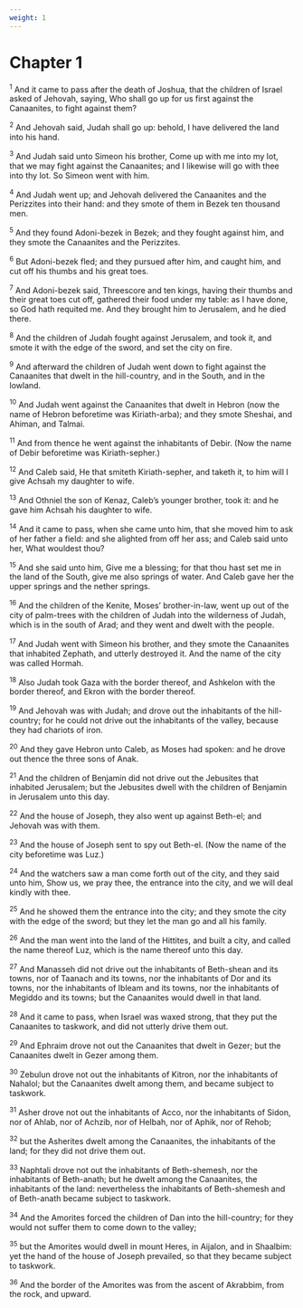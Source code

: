 ```yaml
---
weight: 1
---
```


# Chapter 1

<sup>1</sup> And it came to pass after the death of Joshua, that the children of Israel asked of Jehovah, saying, Who shall go up for us first against the Canaanites, to fight against them? 

<sup>2</sup> And Jehovah said, Judah shall go up: behold, I have delivered the land into his hand. 

<sup>3</sup> And Judah said unto Simeon his brother, Come up with me into my lot, that we may fight against the Canaanites; and I likewise will go with thee into thy lot. So Simeon went with him. 

<sup>4</sup> And Judah went up; and Jehovah delivered the Canaanites and the Perizzites into their hand: and they smote of them in Bezek ten thousand men. 

<sup>5</sup> And they found Adoni-bezek in Bezek; and they fought against him, and they smote the Canaanites and the Perizzites. 

<sup>6</sup> But Adoni-bezek fled; and they pursued after him, and caught him, and cut off his thumbs and his great toes. 

<sup>7</sup> And Adoni-bezek said, Threescore and ten kings, having their thumbs and their great toes cut off, gathered their food under my table: as I have done, so God hath requited me. And they brought him to Jerusalem, and he died there. 

<sup>8</sup> And the children of Judah fought against Jerusalem, and took it, and smote it with the edge of the sword, and set the city on fire. 

<sup>9</sup> And afterward the children of Judah went down to fight against the Canaanites that dwelt in the hill-country, and in the South, and in the lowland. 

<sup>10</sup> And Judah went against the Canaanites that dwelt in Hebron (now the name of Hebron beforetime was Kiriath-arba); and they smote Sheshai, and Ahiman, and Talmai. 

<sup>11</sup> And from thence he went against the inhabitants of Debir. (Now the name of Debir beforetime was Kiriath-sepher.) 

<sup>12</sup> And Caleb said, He that smiteth Kiriath-sepher, and taketh it, to him will I give Achsah my daughter to wife. 

<sup>13</sup> And Othniel the son of Kenaz, Caleb’s younger brother, took it: and he gave him Achsah his daughter to wife. 

<sup>14</sup> And it came to pass, when she came unto him, that she moved him to ask of her father a field: and she alighted from off her ass; and Caleb said unto her, What wouldest thou? 

<sup>15</sup> And she said unto him, Give me a blessing; for that thou hast set me in the land of the South, give me also springs of water. And Caleb gave her the upper springs and the nether springs. 

<sup>16</sup> And the children of the Kenite, Moses’ brother-in-law, went up out of the city of palm-trees with the children of Judah into the wilderness of Judah, which is in the south of Arad; and they went and dwelt with the people. 

<sup>17</sup> And Judah went with Simeon his brother, and they smote the Canaanites that inhabited Zephath, and utterly destroyed it. And the name of the city was called Hormah. 

<sup>18</sup> Also Judah took Gaza with the border thereof, and Ashkelon with the border thereof, and Ekron with the border thereof. 

<sup>19</sup> And Jehovah was with Judah; and drove out the inhabitants of the hill-country; for he could not drive out the inhabitants of the valley, because they had chariots of iron. 

<sup>20</sup> And they gave Hebron unto Caleb, as Moses had spoken: and he drove out thence the three sons of Anak. 

<sup>21</sup> And the children of Benjamin did not drive out the Jebusites that inhabited Jerusalem; but the Jebusites dwell with the children of Benjamin in Jerusalem unto this day. 

<sup>22</sup> And the house of Joseph, they also went up against Beth-el; and Jehovah was with them. 

<sup>23</sup> And the house of Joseph sent to spy out Beth-el. (Now the name of the city beforetime was Luz.) 

<sup>24</sup> And the watchers saw a man come forth out of the city, and they said unto him, Show us, we pray thee, the entrance into the city, and we will deal kindly with thee. 

<sup>25</sup> And he showed them the entrance into the city; and they smote the city with the edge of the sword; but they let the man go and all his family. 

<sup>26</sup> And the man went into the land of the Hittites, and built a city, and called the name thereof Luz, which is the name thereof unto this day. 

<sup>27</sup> And Manasseh did not drive out the inhabitants of Beth-shean and its towns, nor of Taanach and its towns, nor the inhabitants of Dor and its towns, nor the inhabitants of Ibleam and its towns, nor the inhabitants of Megiddo and its towns; but the Canaanites would dwell in that land. 

<sup>28</sup> And it came to pass, when Israel was waxed strong, that they put the Canaanites to taskwork, and did not utterly drive them out. 

<sup>29</sup> And Ephraim drove not out the Canaanites that dwelt in Gezer; but the Canaanites dwelt in Gezer among them. 

<sup>30</sup> Zebulun drove not out the inhabitants of Kitron, nor the inhabitants of Nahalol; but the Canaanites dwelt among them, and became subject to taskwork. 

<sup>31</sup> Asher drove not out the inhabitants of Acco, nor the inhabitants of Sidon, nor of Ahlab, nor of Achzib, nor of Helbah, nor of Aphik, nor of Rehob; 

<sup>32</sup> but the Asherites dwelt among the Canaanites, the inhabitants of the land; for they did not drive them out. 

<sup>33</sup> Naphtali drove not out the inhabitants of Beth-shemesh, nor the inhabitants of Beth-anath; but he dwelt among the Canaanites, the inhabitants of the land: nevertheless the inhabitants of Beth-shemesh and of Beth-anath became subject to taskwork. 

<sup>34</sup> And the Amorites forced the children of Dan into the hill-country; for they would not suffer them to come down to the valley; 

<sup>35</sup> but the Amorites would dwell in mount Heres, in Aijalon, and in Shaalbim: yet the hand of the house of Joseph prevailed, so that they became subject to taskwork. 

<sup>36</sup> And the border of the Amorites was from the ascent of Akrabbim, from the rock, and upward. 



